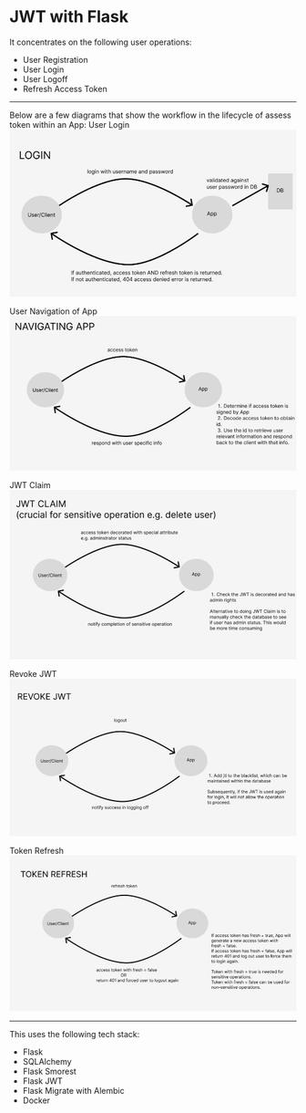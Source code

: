 # JWT with Flask

It concentrates on the following user operations:
- User Registration
- User Login
- User Logoff
- Refresh Access Token

---
Below are a few diagrams that show the workflow in the lifecycle of assess token within an App:
User Login
![alt text](https://github.com/ziyenl/flask-jwt/blob/main/docs/login.JPG?raw=true)

User Navigation of App
![alt text](https://github.com/ziyenl/flask-jwt/blob/main/docs/navigating_app.JPG?raw=true)

JWT Claim
![alt text](https://github.com/ziyenl/flask-jwt/blob/main/docs/jwt_claim.JPG?raw=true)

Revoke JWT
![alt text](https://github.com/ziyenl/flask-jwt/blob/main/docs/revoke_jwt.JPG?raw=true)

Token Refresh
![alt text](https://github.com/ziyenl/flask-jwt/blob/main/docs/token_refresh.JPG?raw=true)


---

This uses the following tech stack:
- Flask
- SQLAlchemy
- Flask Smorest
- Flask JWT
- Flask Migrate with Alembic
- Docker

